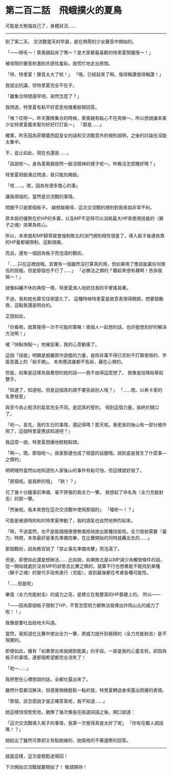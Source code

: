 # 第二百二話　飛蛾撲火的夏鳥

可能是太勉強自己了，身體狀況……

---

到了第二天。
交流戰當天的早晨，是在熱鬧的少女聲音中開始的。

「――呀吼～！萊奧親起床了嗎～？是大家都最喜歡的特里夏鬧鐘哦～！」

被喧鬧的聲音刺激到共感性羞恥，我慌忙地走出房間。

「特、特里夏！聲音太大了啦！」
「哦，已經起來了啊。值得稱讚值得稱讚！」

我提出抗議，但特里夏完全不在乎。

「離集合時間還早吧。突然怎麼了？」

我問道，特里夏有點不好意思地搔著臉頰回答。

「咦？哎呀～。昨天團隊集合的時候，萊奧親有點心不在焉嘛～。所以想說讓本美少女特里夏醬來幫你好好打打氣～」
「那是……」

確實，昨天因為菲爾蕾西婭皇女的話和交流戰意外的規則說明，之後的討論也沒能太集中。

不，豈止如此，現在也還是……。

「該說呢～。身為萊奧親居然一臉沒精神的樣子呢～。昨晚沒怎麼睡好嗎？」

特里夏把臉湊近問道，我只能別開臉。

「唔……。嗯，因為有很多擔心的事」

讓我煩惱的，當然是交流戰的事情。

問題不只是那個板子。
越想越覺得，這次交流戰的規則對我來說非常不利。

原本我的優勢在於HP的多寡，以及MP不足時可以消耗最大HP來使用技能的〈獅子之魂〉效果為核心。

所以，本來就和MP歸零就會強制敗北的決鬥規則相性很差了，導入板子後連依靠的HP量都被限制，這點很痛。

而且，還有一個因為板子而泡湯的戰術。

「……只在這裡說哦。其實有一個雖然沒打算真的用，但如果用了應該能贏任何隊伍的技能。但是那個也不行了……」
「必勝法之類的？聽起來很有趣啊！告訴我嘛～！」

就像糾纏不休的典型一樣，特里夏煩人地抓住我的手臂搖晃著。

不過，我和她也算交往相當久了。
這種時候特里夏是故意表現得開朗，想要鼓勵我，這點我還是明白的。

正因如此，

「你看嘛，就算覺得一次不可能的策略！兩個人一起想的話，也許能想到好的解決方法啊！」

被「快點快點～」地催促著，我的心意動搖了。

這個「技能」明顯是脫離原作遊戲的力量，是除非萬不得已否則不打算使用的、字面意義上的「殺手鐧」。
本來應該誰都不告訴，藏在心裡的。

但是，如果是這樣為我著想的她的話——我不由得這麼想了。
我像是投降般舉起雙手。

「知道了，知道啦。但是這個真的請不要告訴別人哦？」
「……嗯。以希卡家的名譽發誓」

與至今為止輕浮的氣氛完全不同，是認真的誓約。
得到這個力量，我終於開口了。

「呃—，首先，我的生日的事情，還記得嗎？那天呢。我老家的後山有一部分被炸飛了，這個特里夏應該知道吧？」

我這麼一說，特里夏困擾地輕輕點頭。

「啊—，嗯。那個呢～。我家那邊也成了相當的話題哦。說到底是發生了什麼事—之類的」

明明理所當然似地知道別人家後山的事件有點可怕，但這樣就好說了。

「那個呢。是我幹的哦」
「欸！？」

花了幾十分鐘事前準備、毫不誇張的我全力一擊。
我想起了命名為〈全力充能射击〉的那一擊。

「然後呢。我本來想在這次交流戰中使用那個的」
「嚯欸～！？」

可能是被適時附和的特里夏帶動了，我的語氣也自然地熱烈起來。

「啊，不過當然，也不是能隨隨便便無風險地放出那種技能啦。全力發射需要『蓄力』時間，本來最好是事先準備完畢，在比賽開始的同時就轟出去的……」

那個戰術，因為教官說了「禁止事先準備攻擊」而泡湯了。

但是，即使如此還是想辦法……
比如說，如果敗北是以MP減少為觸發條件的話，從一開始就處於沒有MP的狀態去比賽之類的，就算不行也想著能不能找到某種〈獅子之魂〉的替代手段來進行〈充能〉，直到最後都在考慮各種可能性。

「……但是呢」

畢竟〈全力充能射击〉的威力之高，是建立在我豐富的HP基礎上的。
所以——

「――因為那個板子限制了HP，不管怎麼努力都無法發揮出炸飛山丘的威力了啦！！」

我像是要吐血般地大叫道。

當然，我知道在比賽中使出全力一擊、將威力提升到極限的〈全力充能射击〉是不現實的。

即便如此，擁有「如果使出來就絕對能贏」的手段，一直是我的心靈支柱，卻因為板子的事情，連那個希望都完全消失了！

「呃—……」

我把憋在心裡想說的話，全都吐露出來了。

雖然什麼都沒解決，但感覺稍微輕鬆一點的我，特里夏轉過身來露出困擾的表情。

「那個，該怎麼說才是正確答案呢，我不知道……」

她這樣忸忸怩怩地，猶豫了幾次像是在挑選詞語之後，開口說道：

「這次交流戰導入板子的事情，我第一次覺得真是太好了呢」
「你有在聽人說話嗎！？」

她給出了雖然可靠卻又有點脫線的、她風格的不著邊際的回答。

---

就是這樣，這次是輕鬆過場回！

下次開始交流戰就要開始了！
敬請期待！
